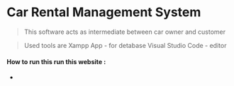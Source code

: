 # Car Rental Management System

> This  software acts as intermediate between car owner and customer



> Used tools are 
> Xampp App          - for detabase
> Visual Studio Code  - editor

#### How to run this run this website :

*
